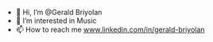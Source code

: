 - 👋 Hi, I’m @Gerald Briyolan
- 👀 I’m interested in Music
- 📫 How to reach me www.linkedin.com/in/gerald-briyolan

<!---
Gerbriyo/Gerbriyo is a ✨ special ✨ repository because its `README.md` (this file) appears on your GitHub profile.
You can click the Preview link to take a look at your changes.
--->
